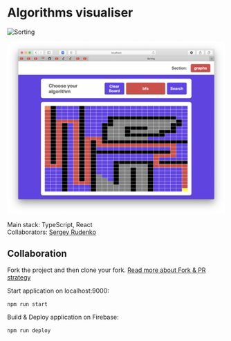 # Algorithms visualiser

![Sorting](https://github.com/rudensergey/sorting/blob/main/media/Screenshot%202022-01-24%20at%2000.55.17.png?raw=true)<br/>

![Grahs](https://github.com/rudensergey/algo-visualiser/blob/main/media/Screenshot%202022-02-02%20at%2016.44.28.png?raw=true)<br/>

Main stack: TypeScript, React <br/>
Collaborators: [Sergey Rudenko](https://github.com/rudensergey)

## Collaboration

Fork the project and then clone your fork. [Read more about Fork & PR strategy](https://help.github.com/en/github/collaborating-with-issues-and-pull-requests/working-with-forks)

Start application on localhost:9000:

```
npm run start
```

Build & Deploy application on Firebase:

```
npm run deploy
```
